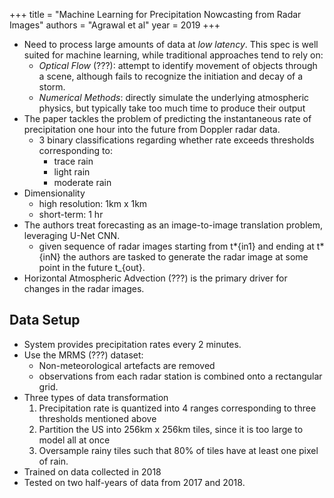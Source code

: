 +++
title = "Machine Learning for Precipitation Nowcasting from Radar Images"
authors = "Agrawal et al"
year = 2019
+++

- Need to process large amounts of data at _low latency_. This spec is well
  suited for machine learning, while traditional approaches tend to rely on:
  - _Optical Flow_ (???): attempt to identify movement of objects through a scene,
    although fails to recognize the initiation and decay of a storm.
  - _Numerical Methods_: directly simulate the underlying atmospheric physics,
    but typically take too much time to produce their output
- The paper tackles the problem of predicting the instantaneous rate of
  precipitation one hour into the future from Doppler radar data.
  - 3 binary classifications regarding whether rate exceeds thresholds
    corresponding to:
    - trace rain
    - light rain
    - moderate rain
- Dimensionality
  - high resolution: 1km x 1km
  - short-term: 1 hr
- The authors treat forecasting as an image-to-image translation problem,
  leveraging U-Net CNN.
  - given sequence of radar images starting from t*{in1} and ending at
    t*{inN} the authors are tasked to generate the radar image at some
    point in the future t\_{out}.
- Horizontal Atmospheric Advection (???) is the primary driver for changes in the
  radar images.

## Data Setup

- System provides precipitation rates every 2 minutes.
- Use the MRMS (???) dataset:
  - Non-meteorological artefacts are removed
  - observations from each radar station is combined onto a rectangular grid.
- Three types of data transformation
  1. Precipitation rate is quantized into 4 ranges corresponding to three
     thresholds mentioned above
  2. Partition the US into 256km x 256km tiles, since it is too large to model
     all at once
  3. Oversample rainy tiles such that 80% of tiles have at least one pixel of
     rain.
- Trained on data collected in 2018
- Tested on two half-years of data from 2017 and 2018.
